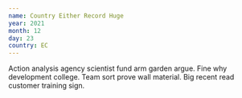 ```yaml
---
name: Country Either Record Huge
year: 2021
month: 12
day: 23
country: EC
---
```

Action analysis agency scientist fund arm garden argue. Fine why development college. Team sort prove wall material. Big recent read customer training sign.